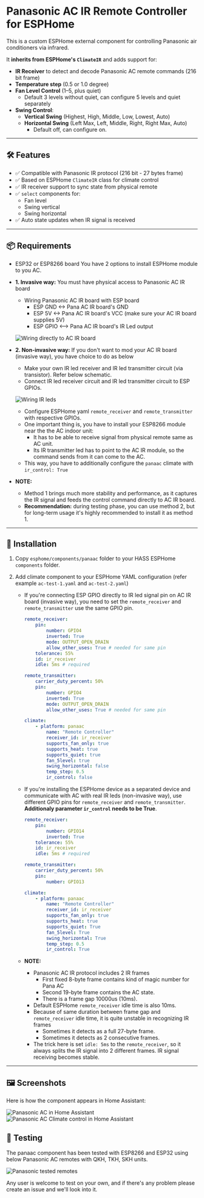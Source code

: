 # Panasonic AC IR Remote Controller for ESPHome

This is a custom ESPHome external component for controlling Panasonic air conditioners via infrared.

It **inherits from ESPHome's `ClimateIR`** and adds support for:
- **IR Receiver** to detect and decode Panasonic AC remote commands (216 bit frame)
- **Temperature step** (0.5 or 1.0 degree)
- **Fan Level Control** (1–5, plus quiet)
    - Default 3 levels without quiet, can configure 5 levels and quiet separately
- **Swing Control**:
  - **Vertical Swing** (Highest, High, Middle, Low, Lowest, Auto)
  - **Horizontal Swing** (Left Max, Left, Middle, Right, Right Max, Auto)
    - Default off, can configure on.

---

## 🛠 Features

- ✅ Compatible with Panasonic IR protocol (216 bit - 27 bytes frame)
- ✅ Based on ESPHome `ClimateIR` class for climate control
- ✅ IR receiver support to sync state from physical remote
- ✅ `select` components for:
  - Fan level 
  - Swing vertical
  - Swing horizontal
- ✅ Auto state updates when IR signal is received

---

## 📦 Requirements

- ESP32 or ESP8266 board
You have 2 options to install ESPHome module to you AC.

- **1. Invasive way:** You must have physical access to Panasonic AC IR board
    - Wiring Panasonic AC IR board with ESP board
        - ESP GND <-> Pana AC IR board's GND
        - ESP 5V <-> Pana AC IR board's VCC (make sure your AC IR board supplies 5V)
        - ESP GPIO <--> Pana AC IR board's IR Led output

    ![Wiring directly to AC IR board](assets/panaac_wiring_direct.png)

- **2. Non-invasive way:** If you don't want to mod your AC IR board (invasive way), you have choice to do as below
    - Make your own IR led receiver and IR led transmitter circuit (via transistor). Refer below schematic.
    - Connect IR led receiver circuit and IR led transmitter circuit to ESP GPIOs.

    ![Wiring IR leds](assets/panaac_wiring_irleds.png)

    - Configure ESPHome yaml `remote_receiver` and `remote_transmitter` with respective GPIOs.
    - One important thing is, you have to install your ESP8266 module near the the AC indoor unit:
        - It has to be able to receive signal from physical remote same as AC unit.
        - Its IR transmitter led has to point to the AC IR module, so the command sends from it can come to the AC.
    - This way, you have to additionally configure the `panaac` climate with `ir_control: True`
- **NOTE:**
    - Method 1 brings much more stability and performance, as it captures the IR signal and feeds the control command directly to AC IR board.
    - **Recommendation:** during testing phase, you can use method 2, but for long-term usage it's highly recommended to install it as method 1.


---

## 📂 Installation

1. Copy `esphome/components/panaac` folder to your HASS ESPHome `components` folder.
2. Add climate component to your ESPHome YAML configuration (refer example `ac-test-1.yaml` and `ac-test-2.yaml`)

    - If you're connecting ESP GPIO directly to IR led signal pin on AC IR board (invasive way), you need to set the `remote_receiver` and `remote_transmitter` use the same GPIO pin.

        ```yaml
        remote_receiver:
            pin:
                number: GPIO4
                inverted: True
                mode: OUTPUT_OPEN_DRAIN
                allow_other_uses: True # needed for same pin
            tolerance: 55%
            id: ir_receiver
            idle: 5ms # required

        remote_transmitter:
            carrier_duty_percent: 50%
            pin:
                number: GPIO4
                inverted: True
                mode: OUTPUT_OPEN_DRAIN
                allow_other_uses: True # needed for same pin

        climate:
            - platform: panaac
                name: "Remote Controller"
                receiver_id: ir_receiver
                supports_fan_only: true
                supports_heat: true
                supports_quiet: true
                fan_5level: true
                swing_horizontal: false
                temp_step: 0.5
                ir_control: false
        ```

    - If you're installing the ESPHome device as a separated device and communicate with AC with real IR leds (non-invasive way), use different GPIO pins for `remote_receiver` and `remote_transmitter`. **Additionaly parameter `ir_control` needs to be True**.

        ```yaml
        remote_receiver:
            pin:
                number: GPIO14
                inverted: True
            tolerance: 55%
            id: ir_receiver
            idle: 5ms # required

        remote_transmitter:
            carrier_duty_percent: 50%
            pin:
                number: GPIO13

        climate:
            - platform: panaac
                name: "Remote Controller"
                receiver_id: ir_receiver
                supports_fan_only: true
                supports_heat: true
                supports_quiet: True
                fan_5level: True
                swing_horizontal: True
                temp_step: 0.5
                ir_control: True
        ```

    - **NOTE:**
        - Panasonic AC IR protocol includes 2 IR frames
            - First fixed 8-byte frame contains kind of magic number for Pana AC
            - Second 19-byte frame contains the AC state.
            - There is a frame gap 10000us (10ms).
        - Default ESPHome `remote_receiver` idle time is also 10ms.
        - Because of same duration between frame gap and `remote_receiver` idle time, it is quite unstable in recognizing IR frames
            - Sometimes it detects as a full 27-byte frame.
            - Sometimes it detects as 2 consecutive frames.
        - The trick here is set `idle: 5ms` to the `remote_receiver`, so it always splits the IR signal into 2 different frames. IR signal receiving becomes stable.

---

## 🖼️ Screenshots

Here is how the component appears in Home Assistant:

![Panasonic AC in Home Assistant](assets/screenshot_panaac.png)
![Panasonic AC Climate control in Home Assistant](assets/screenshot_panaac_climate.png)

## 📝 Testing

The panaac component has been tested with ESP8266 and ESP32 using below Panasonic AC remotes with QKH, TKH, SKH units.

![Panasonic tested remotes](assets/panaac_remotes.png)

Any user is welcome to test on your own, and if there's any problem please create an issue and we'll look into it.